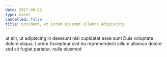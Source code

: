 ```yaml
---
date: 2017-09-22
type: event
cancelled: false
title: proident, et Lorem eiusmod ullamco adipiscing
---
```

ut elit, ut adipiscing in deserunt nisi cupidatat esse sunt Duis voluptate dolore aliqua. Lorem Excepteur sint eu reprehenderit cillum ullamco dolore sed sit fugiat pariatur. nulla eiusmod